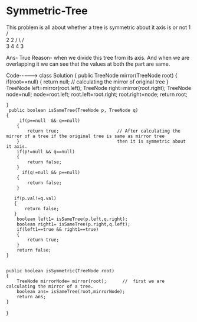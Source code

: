 # Symmetric-Tree
This problem is all about whether a tree is symmetric about it axis is or not
    1
   / \
  2   2
 / \ / \
3  4 4  3
  
Ans- True 
Reason- when we divide this tree from its axis. And when we are overlapping it we can see that the values at both the part are same.

Code----->
class Solution 
{
    public TreeNode mirror(TreeNode root) 
    {
        if(root==null)
        {
            return null;                     // calculating the mirror of original tree
        }
        TreeNode left=mirror(root.left);
         TreeNode right=mirror(root.right);
        TreeNode node=null;
        node=root.left;
        root.left=root.right;
        root.right=node;
        return root;
        
        
    }
     public boolean isSameTree(TreeNode p, TreeNode q) 
    {
         if(p==null  && q==null)
        {
            return true;                      // After calculating the mirror of a tree if the original tree is same as mirror tree
        }                                     then it is symmetric about it axis.
        if(p!=null && q==null)               
        {
            return false;
        }
          if(q!=null && p==null)
        {
            return false;
        }
       
       if(p.val!=q.val)
       {
           return false;
       }
        boolean left1= isSameTree(p.left,q.right);
        boolean right1= isSameTree(p.right,q.left);
        if(left1==true && right1==true)
        {
            return true;
        }
        return false;
    }
    
    
    public boolean isSymmetric(TreeNode root) 
    {
        TreeNode mirrorNode= mirror(root);      //  first we are calculating the mirror of a tree.
        boolean ans= isSameTree(root,mirrorNode);
        return ans;
    }
}
